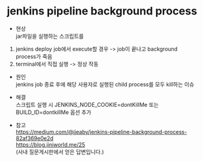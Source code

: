 # jenkins pipeline background process

- 현상   
jar파일을 실행하는 스크립트를   
1. jenkins deploy job에서 execute할 경우 -> job이 끝나고 background process가 죽음
2. terminal에서 직접 실행 -> 정상 작동

- 원인   
jenkins job 종료 후에 해당 사용자로 실행된 child process를 모두 kill하는 이슈

- 해결   
스크립트 실행 시 JENKINS_NODE_COOKIE=dontKillMe 또는 BUILD_ID=dontkillMe 옵션 추가

- 참고   
https://medium.com/@jjeaby/jenkins-pipeline-background-process-82af369e0e2d   
https://blog.jiniworld.me/25   
(사내 질문게시판에서 얻은 답변입니다.)

